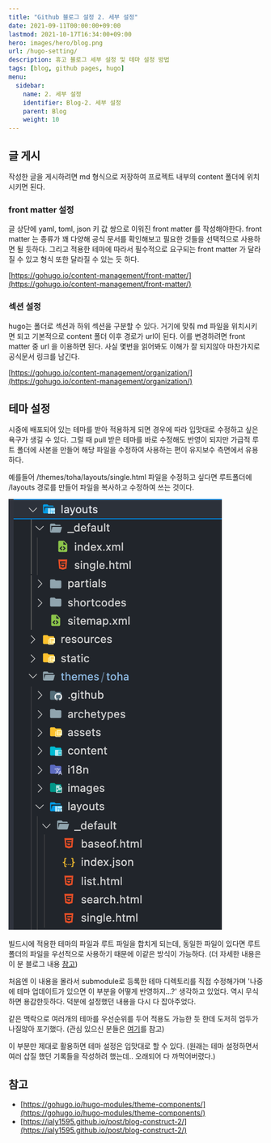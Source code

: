 ```yaml
---
title: "Github 블로그 설정 2. 세부 설정"
date: 2021-09-11T00:00:00+09:00
lastmod: 2021-10-17T16:34:00+09:00
hero: images/hero/blog.png
url: /hugo-setting/
description: 휴고 블로그 세부 설정 및 테마 설정 방법
tags: [blog, github pages, hugo]
menu:
  sidebar:
    name: 2. 세부 설정
    identifier: Blog-2. 세부 설정
    parent: Blog
    weight: 10
---
```



## 글 게시

작성한 글을 게시하려면 md 형식으로 저장하여 프로젝트 내부의 content 폴더에 위치시키면 된다.

### front matter 설정

글 상단에 yaml, toml, json 키 값 쌍으로 이워진 front matter 를 작성해야한다. front matter 는 종류가 꽤 다양해 공식 문서를 확인해보고 필요한 것들을 선택적으로 사용하면 될 듯하다. 그리고 적용한 테마에 따라서 필수적으로 요구되는 front matter 가 달라질 수 있고 형식 또한 달라질 수 있는 듯 하다.

[https://gohugo.io/content-management/front-matter/](https://gohugo.io/content-management/front-matter/)

### 섹션 설정

hugo는 폴더로 섹션과 하위 섹션을 구분할 수 있다. 거기에 맞춰 md 파일을 위치시키면 되고 기본적으로 content 폴더 이후 경로가 url이 된다. 이를 변경하려면 front matter 중 url 을 이용하면 된다. 사실 몇번을 읽어봐도 이해가 잘 되지않아 마찬가지로 공식문서 링크를 남긴다.

[https://gohugo.io/content-management/organization/](https://gohugo.io/content-management/organization/)

## 테마 설정

시중에 배포되어 있는 테마를 받아 적용하게 되면 경우에 따라 입맛대로 수정하고 싶은 욕구가 생길 수 있다. 그럴 때 pull 받은 테마를 바로 수정해도 반영이 되지만 가급적 루트 폴더에 사본을 만들어 해당 파일을 수정하여 사용하는 편이 유지보수 측면에서 유용하다.

예를들어 /themes/toha/layouts/single.html 파일을 수정하고 싶다면 루트폴더에 /layouts 경로를 만들어 파일을 복사하고 수정하여 쓰는 것이다.

![스크린샷 2021-10-17 오전 10.25.14.png](images/pic-0001.png)

빌드시에 적용한 테마의 파일과 루트 파일을 합치게 되는데, 동일한 파일이 있다면 루트 폴더의 파일을 우선적으로 사용하기 때문에 이같은 방식이 가능하다. (더 자세한 내용은 이 분 블로그 내용 [참고](https://ialy1595.github.io/post/blog-construct-2/)) 

처음엔 이 내용을 몰라서 submodule로 등록한 테마 디렉토리를 직접 수정해가며 '나중에 테마 업데이트가 있으면 이 부분을 어떻게 반영하지...?' 생각하고 있었다. 역시 무식하면 용감한듯하다. 덕분에 설정했던 내용을 다시 다 잡아주었다.

같은 맥락으로 여러개의 테마를 우선순위를 두어 적용도 가능한 듯 한데 도저히 엄두가 나질않아 포기했다. (관심 있으신 분들은 [여기](https://gohugo.io/hugo-modules/theme-components/)를 참고)

이 부분만 제대로 활용하면 테마 설정은 입맛대로 할 수 있다. (원래는 테마 설정하면서 여러 삽질 했던 기록들을 작성하려 했는데.. 오래되어 다 까먹어버렸다.)

## 참고

- [https://gohugo.io/hugo-modules/theme-components/](https://gohugo.io/hugo-modules/theme-components/)
- [https://ialy1595.github.io/post/blog-construct-2/](https://ialy1595.github.io/post/blog-construct-2/)